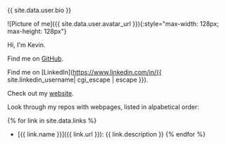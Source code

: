 {{ site.data.user.bio }}

![Picture of me]({{ site.data.user.avatar_url }}){:style="max-width: 128px; max-height: 128px"}

Hi, I'm Kevin.

Find me on [GitHub]({{site.data.user.html_url}}).

Find me on [LinkedIn](https://www.linkedin.com/in/{{ site.linkedin_username| cgi_escape | escape }}).

Check out my [website]({{site.data.user.blog}}).

Look through my repos with webpages, listed in alpabetical order:

{% for link in site.data.links %}
  * [{{ link.name }}]({{ link.url }}): {{ link.description }}
{% endfor %}
